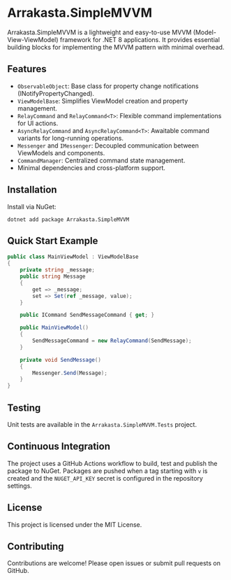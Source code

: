 # Arrakasta.SimpleMVVM

Arrakasta.SimpleMVVM is a lightweight and easy-to-use MVVM (Model-View-ViewModel) framework for .NET 8 applications. It provides essential building blocks for implementing the MVVM pattern with minimal overhead.

## Features

- `ObservableObject`: Base class for property change notifications (INotifyPropertyChanged).
- `ViewModelBase`: Simplifies ViewModel creation and property management.
- `RelayCommand` and `RelayCommand<T>`: Flexible command implementations for UI actions.
- `AsyncRelayCommand` and `AsyncRelayCommand<T>`: Awaitable command variants for long-running operations.
- `Messenger` and `IMessenger`: Decoupled communication between ViewModels and components.
- `CommandManager`: Centralized command state management.
- Minimal dependencies and cross-platform support.

## Installation

Install via NuGet:

```
dotnet add package Arrakasta.SimpleMVVM
```

## Quick Start Example

```csharp
public class MainViewModel : ViewModelBase
{
    private string _message;
    public string Message
    {
        get => _message;
        set => Set(ref _message, value);
    }

    public ICommand SendMessageCommand { get; }

    public MainViewModel()
    {
        SendMessageCommand = new RelayCommand(SendMessage);
    }

    private void SendMessage()
    {
        Messenger.Send(Message);
    }
}
```

## Testing

Unit tests are available in the `Arrakasta.SimpleMVVM.Tests` project.

## Continuous Integration

The project uses a GitHub Actions workflow to build, test and publish the
package to NuGet. Packages are pushed when a tag starting with `v` is created
and the `NUGET_API_KEY` secret is configured in the repository settings.

## License

This project is licensed under the MIT License.

## Contributing

Contributions are welcome! Please open issues or submit pull requests on GitHub.